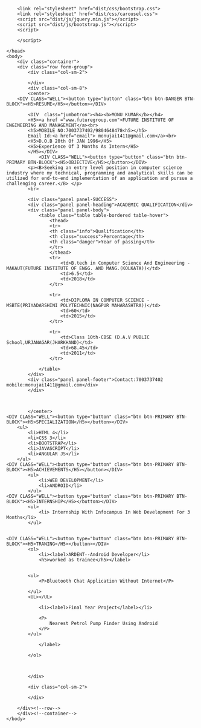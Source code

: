 
<html>
	<head>
		
		<link rel="stylesheet" href="dist/css/bootstrap.css">
		<link rel="stylesheet" href="dist/css/carousel.css">
		<script src="dist/js/jquery.min.js"></script>
		<script src="dist/js/bootstrap.js"></script>
		<script>
		
		</script>
		
	</head>
	<body>
		<div class="container">
		<div class="row form-group">
			<div class="col-sm-2">

			</div>
			<div class="col-sm-8">
			<center>
		<DIV CLASS="WELL"><button type="button" class="btn btn-DANGER BTN-BLOCK"><H5>RESUME</H5></button></DIV>
			
			<DIV  class="jumbotron"><h4><b>MONU KUMAR</b></h4>
			<H5><a href ="www.futuregroup.com">FUTURE INSTITUTE OF ENGINEERING AND MANAGEMENT</a><br>
			<h5>MOBILE NO:7003737402/9804648478<h5></h5>
			Email Id:<a href="email"> monujai1411@gmail.com</a><br>
			<H5>D.O.B 20th Of JAN 1996</H5>
			<H5>Experience Of 3 Months As Intern</H5>
			</H5></DIV>
				<DIV CLASS="WELL"><button type="button" class="btn btn-PRIMARY BTN-BLOCK"><H5>OBJECTIVE</H5></button></DIV>
			<p><B>Seeking an entry level position in computer science industry where my technical, programming and analytical skills can be utilized for end-to-end implementation of an application and pursue a challenging career.</B> </p>
			<br>
			
			<div class="panel panel-SUCCESS">
			<div class="panel panel-heading">ACADEMIC QUALIFICATION</div>
			<div class="panel panel-body">
				<table class="table table-bordered table-hover">
					<thead>
					<tr>
					<th class="info">Qualification</th>
					<th class="success">Percentage</th>
					<th class="danger">Year of passing</th>
					</tr>
					</thead>
					<tr>
						<td>B.tech in Computer Science And Engineering - MAKAUT(FUTURE INSTITUTE OF ENGG. AND MANG.(KOLKATA))</td>
						<td>6.5</td>
						<td>2018</td>
					</tr>
						
					<tr>
						<td>DIPLOMA IN COMPUTER SCIENCE - MSBTE(PRIYADARSHINI POLYTECHNIC(NAGPUR MAHARASHTRA))</td>
						<td>60</td>
						<td>2015</td>
					</tr>
					
					<tr>
						<td>Class 10th-CBSE (D.A.V PUBLIC School,URJANAGAR(JHARKHAND)</td>
						<td>68.45</td>
						<td>2011</td>
					</tr>
				
				</table>
			</div>
			<div class="panel panel-footer">Contact:7003737402  mobile:monujai1411@gmail.com</div>
			</div>
			
		
			
			</center>
	<DIV CLASS="WELL"><button type="button" class="btn btn-PRIMARY BTN-BLOCK"><H5>SPECIALIZATION</H5></button></DIV>
		<ul>
			<li>HTML 4</li>
			<li>CSS 3</li>
			<li>BOOTSTRAP</li>
			<li>JAVASCRIPT</li>
			<li>ANGULAR JS</li>
		</ul>
	<DIV CLASS="WELL"><button type="button" class="btn btn-PRIMARY BTN-BLOCK"><H5>ACHIEVEMENTS</H5></button></DIV>
			<ul>
				<li>WEB DEVELOPMENT</li>
				<li>ANDROID</li>
			</ul>
	<DIV CLASS="WELL"><button type="button" class="btn btn-PRIMARY BTN-BLOCK"><H5>INTERNSHIP</H5></button></DIV>
			<ul>
				<li> Internship With Infocampus In Web Development For 3 Months</li>
			</ul>
	
	
	<DIV CLASS="WELL"><button type="button" class="btn btn-PRIMARY BTN-BLOCK"><H5>TRANING</H5></button></DIV>
			<ol>
				<li><label>ARDENT--Android Developer</li>
				<h5>worked as trainee</h5></label>
			
			
			<ul>
				<P>Bluetooth Chat Application Without Internet</P>
				
			</ul>
			<UL></UL>
			
				<li><label>Final Year Project</label></li>
				
				<P>
					Nearest Petrol Pump Finder Using Android
				</P>
			</ul>
				
				</label>
				
			</ol>
			
			
			
			</div>

			<div class="col-sm-2">
			
			</div>
			
		</div><!--row-->
		</div><!--container-->
	</body>
</html>
